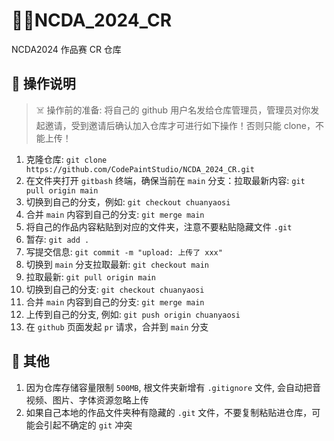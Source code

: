 # 😶‍🌫️NCDA_2024_CR

NCDA2024 作品赛 CR 仓库

## 🤖 操作说明

> ☠️ 操作前的准备: 将自己的 github 用户名发给仓库管理员，管理员对你发起邀请，受到邀请后确认加入仓库才可进行如下操作！否则只能 clone，不能上传！

1. 克隆仓库: `git clone https://github.com/CodePaintStudio/NCDA_2024_CR.git`
2. 在文件夹打开 `gitbash` 终端，确保当前在 `main` 分支：拉取最新内容: `git pull origin main`
3. 切换到自己的分支，例如: `git checkout chuanyaosi`
4. 合并 `main` 内容到自己的分支: `git merge main`
5. 将自己的作品内容粘贴到对应的文件夹，注意不要粘贴隐藏文件 `.git`
6. 暂存: `git add .`
7. 写提交信息: `git commit -m "upload: 上传了 xxx"`
8. 切换到 `main` 分支拉取最新: `git checkout main`
9. 拉取最新: `git pull origin main`
10. 切换到自己的分支: `git checkout chuanyaosi`
11. 合并 `main` 内容到自己的分支: `git merge main`
12. 上传到自己的分支, 例如: `git push origin chuanyaosi`
13. 在 `github` 页面发起 `pr` 请求，合并到 `main` 分支

## 🐸 其他

1. 因为仓库存储容量限制 `500MB`, 根文件夹新增有 `.gitignore` 文件, 会自动把音视频、图片、字体资源忽略上传
2. 如果自己本地的作品文件夹种有隐藏的 `.git` 文件，不要复制粘贴进仓库，可能会引起不确定的 `git` 冲突
